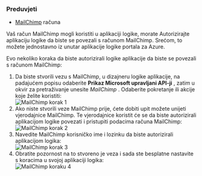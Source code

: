 ### <a name="prerequisites"></a>Preduvjeti
- [MailChimp](https://www.MailChimp.com/) računa 

Vaš račun MailChimp mogli koristiti u aplikaciji logike, morate Autorizirajte aplikaciju logike da biste se povezali s računom MailChimp. Srećom, to možete jednostavno iz unutar aplikacije logike portala za Azure. 

Evo nekoliko koraka da biste autorizirali logike aplikacije da biste se povezali s računom MailChimp:

1. Da biste stvorili vezu s MailChimp, u dizajneru logike aplikacije, na padajućem popisu odaberite **Prikaz Microsoft upravljani API-ji** , zatim u okvir za pretraživanje unesite *MailChimp* . Odaberite pokretanje ili akcije koje želite koristiti:  
  ![MailChimp korak 1](./media/connectors-create-api-mailchimp/mailchimp-1.png)
2. Ako niste stvorili veze MailChimp prije, ćete dobiti upit možete unijeti vjerodajnice MailChimp. Te vjerodajnice koristit će se da biste autorizirali aplikacijom logike povezati i pristupiti podacima računa MailChimp:  
  ![MailChimp korak 2](./media/connectors-create-api-mailchimp/mailchimp-2.png)
3. Navedite MailChimp korisničko ime i lozinku da biste autorizirali aplikacijom logika:  
  ![MailChimp korak 3](./media/connectors-create-api-mailchimp/mailchimp-3.png)   
4. Obratite pozornost na to stvoreno je veza i sada ste besplatne nastavite s koracima u svojoj aplikaciji logika:  
  ![MailChimp koraku 4](./media/connectors-create-api-mailchimp/mailchimp-4.png)
